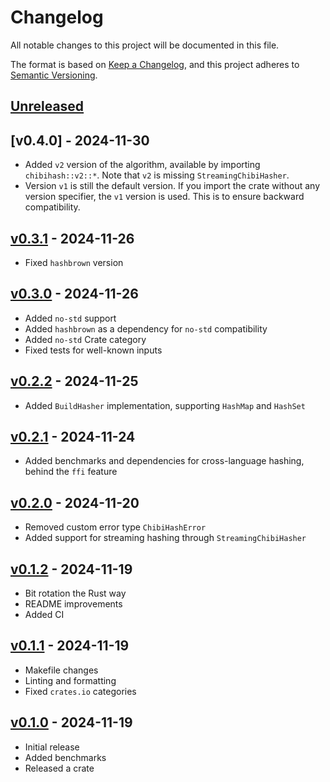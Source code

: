 # Changelog

All notable changes to this project will be documented in this file.

The format is based on [Keep a Changelog](https://keepachangelog.com/en/1.1.0/),
and this project adheres to [Semantic Versioning](https://semver.org/spec/v2.0.0.html).

## [Unreleased]

## [v0.4.0] - 2024-11-30

- Added `v2` version of the algorithm, available by importing `chibihash::v2::*`. Note that `v2` is missing `StreamingChibiHasher`.
- Version `v1` is still the default version. If you import the crate without any version specifier, the `v1` version is used. This is to ensure backward compatibility.

## [v0.3.1] - 2024-11-26

- Fixed `hashbrown` version

## [v0.3.0] - 2024-11-26

- Added `no-std` support
- Added `hashbrown` as a dependency for `no-std` compatibility
- Added `no-std` Crate category
- Fixed tests for well-known inputs

## [v0.2.2] - 2024-11-25

- Added `BuildHasher` implementation, supporting `HashMap` and `HashSet`

## [v0.2.1] - 2024-11-24

- Added benchmarks and dependencies for cross-language hashing, behind the `ffi` feature

## [v0.2.0] - 2024-11-20

- Removed custom error type `ChibiHashError`
- Added support for streaming hashing through `StreamingChibiHasher`

## [v0.1.2] - 2024-11-19

- Bit rotation the Rust way
- README improvements
- Added CI

## [v0.1.1] - 2024-11-19

- Makefile changes
- Linting and formatting
- Fixed `crates.io` categories

## [v0.1.0] - 2024-11-19

- Initial release
- Added benchmarks
- Released a crate

[Unreleased]: https://github.com/thevilledev/ChibiHash-rs/compare/v0.3.1...HEAD
[v0.3.1]: https://github.com/thevilledev/ChibiHash-rs/compare/v0.3.0...v0.3.1
[v0.3.0]: https://github.com/thevilledev/ChibiHash-rs/compare/v0.2.2...v0.3.0
[v0.2.2]: https://github.com/thevilledev/ChibiHash-rs/compare/v0.2.1...v0.2.2
[v0.2.1]: https://github.com/thevilledev/ChibiHash-rs/compare/v0.2.0...v0.2.1
[v0.2.0]: https://github.com/thevilledev/ChibiHash-rs/compare/v0.1.2...v0.2.0
[v0.1.2]: https://github.com/thevilledev/ChibiHash-rs/compare/v0.1.1...v0.1.2
[v0.1.1]: https://github.com/thevilledev/ChibiHash-rs/compare/v0.1.0...v0.1.1
[v0.1.0]: https://github.com/thevilledev/ChibiHash-rs/releases/tag/v0.1.0
